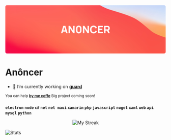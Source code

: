 <img src="./git-bg.png"/>


<h1>Anôncer</h1>

- 🔭  I’m currently working on [**guard**](https://github.com/AN0NCER/guard)

<sup>You can help [**by me coffe**](https://ko-fi.com/anoncer) </sup><sup>Big project coming soon!</sup>

**`electron` `node` `c#` `net` `net maui` `xamarin` `php` `javascript` `nuget` `xaml` `web` `api` `mysql` `python`**

<p align="center">
<picture>
  <source media="(prefers-color-scheme: dark)" srcset="http://github-readme-streak-stats.herokuapp.com?user=AN0NCER&theme=dark&hide_border=true&background=DD272700">
  <img alt="My Streak" src="http://github-readme-streak-stats.herokuapp.com?user=AN0NCER&hide_border=true">
</picture>
</p>

<p>
  <picture>
    <source media="(prefers-color-scheme: dark)" srcset="https://github-readme-stats.vercel.app/api?username=an0ncer&show_icons=true&bg_color=DD272700&hide_border=true&theme=dark">
        <img alt="Stats" src="https://github-readme-stats.vercel.app/api?username=an0ncer&show_icons=true&bg_color=DD272700&hide_border=true" >
  </picture>
</p>
